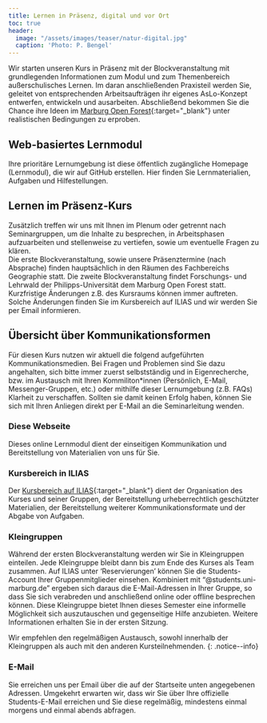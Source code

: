 ```yaml
---
title: Lernen in Präsenz, digital und vor Ort
toc: true
header:
  image: "/assets/images/teaser/natur-digital.jpg"
  caption: 'Photo: P. Bengel'
---
```


Wir starten unseren Kurs in Präsenz mit der Blockveranstaltung mit grundlegenden Informationen zum Modul und zum Themenbereich außerschulisches Lernen.  Im daran anschließenden Praxisteil werden Sie, geleitet von entsprechenden Arbeitsaufträgen ihr eigenes AsLo-Konzept entwerfen, entwickeln und ausarbeiten. Abschließend bekommen Sie die Chance ihre Ideen im [Marburg Open Forest](https://www.uni-marburg.de/de/fb19/fachbereich/infrastruktur/mof){:target="_blank"} unter realistischen Bedingungen zu erproben.
<!--more-->


## Web-basiertes Lernmodul

Ihre prioritäre Lernumgebung ist diese öffentlich zugängliche Homepage (Lernmodul), die wir auf GitHub erstellen. 
Hier finden Sie Lernmaterialien, Aufgaben und Hilfestellungen.


## Lernen im Präsenz-Kurs
Zusätzlich treffen wir uns mit Ihnen im Plenum oder getrennt nach Seminargruppen, um die Inhalte zu besprechen, in Arbeitsphasen aufzuarbeiten und stellenweise zu vertiefen, sowie um eventuelle Fragen zu klären.<br>
Die erste Blockveranstaltung, sowie unsere Präsenztermine (nach Absprache) finden hauptsächlich in den Räumen des Fachbereichs Geographie statt. Die zweite Blockveranstaltung findet Forschungs- und Lehrwald der Philipps-Universität dem Marburg Open Forest statt.<br>
Kurzfristige Änderungen z.B. des Kursraums können immer auftreten. Solche Änderungen finden Sie im Kursbereich auf ILIAS und wir werden Sie per Email informieren.



## Übersicht über Kommunikationsformen

Für diesen Kurs nutzen wir aktuell die folgend aufgeführten Kommunikationsmedien. Bei Fragen und Problemen sind Sie dazu angehalten, sich bitte immer zuerst selbstständig und in Eigenrecherche, bzw. im Austausch mit Ihren Kommiliton*innen (Persönlich, E-Mail, Messenger-Gruppen, etc.) oder mithilfe dieser Lernumgebung (z.B. FAQs) Klarheit zu verschaffen. Sollten sie damit keinen Erfolg haben, können Sie sich mit Ihren Anliegen direkt per E-Mail an die Seminarleitung wenden.

### Diese Webseite
Dieses online Lernmodul dient der einseitigen Kommunikation und Bereitstellung von Materialien von uns für Sie.

### Kursbereich in ILIAS
Der [Kursbereich auf ILIAS](https://ilias.uni-marburg.de/ilias.php?ref_id=3174856&cmdClass=ilrepositorygui&cmdNode=z7&baseClass=ilrepositorygui){:target="_blank"} dient der Organisation des Kurses und seiner Gruppen, der Bereitstellung urheberrechtlich geschützter Materialien, der Bereitstellung weiterer Kommunikationsformate und der Abgabe von Aufgaben. 

### Kleingruppen
Während der ersten Blockveranstaltung werden wir Sie in Kleingruppen einteilen. Jede Kleingruppe bleibt dann bis zum Ende des Kurses als Team zusammen. Auf ILIAS unter ‘Reservierungen’ können Sie die Students-Account Ihrer Gruppenmitglieder einsehen. Kombiniert mit “@students.uni-marburg.de” ergeben sich daraus die E-Mail-Adressen in Ihrer Gruppe, so dass Sie sich verabreden und anschließend online oder offline besprechen können. Diese Kleingruppe bietet Ihnen dieses Semester eine informelle Möglichkeit sich auszutauschen und gegenseitige Hilfe anzubieten. Weitere Informationen erhalten Sie in der ersten Sitzung.

Wir empfehlen den regelmäßigen Austausch, sowohl innerhalb der Kleingruppen als auch mit den anderen Kursteilnehmenden. 
{: .notice--info}


### E-Mail
Sie erreichen uns per Email über die auf der Startseite unten angegebenen Adressen. 
Umgekehrt erwarten wir, dass wir Sie über Ihre offizielle Students-E-Mail erreichen und Sie diese regelmäßig, mindestens einmal morgens und einmal abends abfragen.




